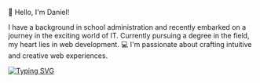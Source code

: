 👋 Hello, I'm Daniel!

I have a background in school administration and recently embarked on a journey in the exciting world of IT. Currently pursuing a degree in the field, my heart lies in web development. 💻 I'm passionate about crafting intuitive and creative web experiences.

[![Typing SVG](https://readme-typing-svg.herokuapp.com?font=Fira+Code&pause=1000&color=F749DC&random=false&width=435&lines=I+really+%E2%9D%A4%EF%B8%8F+J-Music;Kdramas+and+KPop;Anime+as+well)](https://git.io/typing-svg)

<!---
Dane129/Dane129 is a ✨ special ✨ repository because its `README.md` (this file) appears on your GitHub profile.
You can click the Preview link to take a look at your changes.
--->
